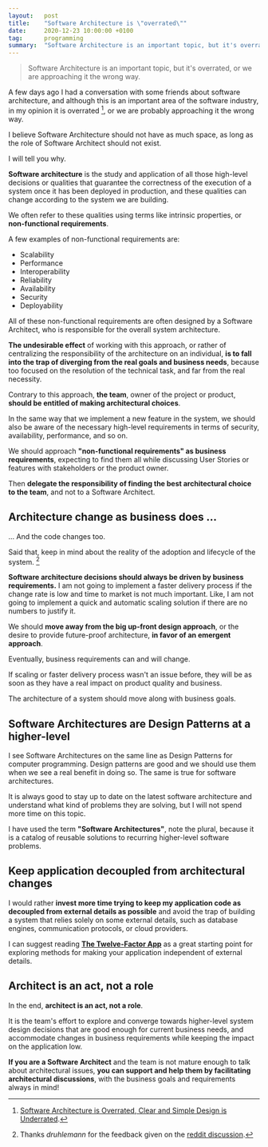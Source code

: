 ```yaml
---
layout:   post
title:    "Software Architecture is \"overrated\""
date:     2020-12-23 10:00:00 +0100
tag:      programming
summary:  "Software Architecture is an important topic, but it's overrated, or we are approaching it the wrong way."
---
```


> Software Architecture is an important topic, but it's overrated, or we are approaching it the wrong way.

A few days ago I had a conversation with some friends about software architecture, and although this is an important area of the software industry, in my opinion it is overrated [^1], or we are probably approaching it the wrong way.

I believe Software Architecture should not have as much space, as long as the role of Software Architect should not exist.

I will tell you why.

**Software architecture** is the study and application of all those high-level decisions or qualities that guarantee the correctness of the execution of a system once it has been deployed in production, and these qualities can change according to the system we are building.

We often refer to these qualities using terms like intrinsic properties, or **non-functional requirements**.

A few examples of non-functional requirements are:

- Scalability
- Performance
- Interoperability
- Reliability
- Availability
- Security
- Deployability

All of these non-functional requirements are often designed by a Software Architect, who is responsible for the overall system architecture.

**The undesirable effect** of working with this approach, or rather of centralizing the responsibility of the architecture on an individual, **is to fall into the trap of diverging from the real goals and business needs**, because too focused on the resolution of the technical task, and far from the real necessity.

Contrary to this approach, **the team**, owner of the project or product, **should be entitled of making architectural choices**.

In the same way that we implement a new feature in the system, we should also be aware of the necessary high-level requirements in terms of security, availability, performance, and so on.

We should approach **"non-functional requirements" as business requirements**, expecting to find them all while discussing User Stories or features with stakeholders or the product owner.

Then **delegate the responsibility of finding the best architectural choice to the team**, and not to a Software Architect.

## Architecture change as business does ...

... And the code changes too.

Said that, keep in mind about the reality of the adoption and lifecycle of the system. [^2]

**Software architecture decisions should always be driven by business requirements.** I am not going to implement a faster delivery process if the change rate is low and time to market is not much important. Like, I am not going to implement a quick and automatic scaling solution if there are no numbers to justify it.

We should **move away from the big up-front design approach**, or the desire to provide future-proof architecture, **in favor of an emergent approach**.

Eventually, business requirements can and will change.

If scaling or faster delivery process wasn't an issue before, they will be as soon as they have a real impact on product quality and business.

The architecture of a system should move along with business goals.

## Software Architectures are Design Patterns at a higher-level

I see Software Architectures on the same line as Design Patterns for computer programming. Design patterns are good and we should use them when we see a real benefit in doing so. The same is true for software architectures.

It is always good to stay up to date on the latest software architecture and understand what kind of problems they are solving, but I will not spend more time on this topic.

I have used the term **"Software Architectures"**, note the plural, because it is a catalog of reusable solutions to recurring higher-level software problems.

## Keep application decoupled from architectural changes

I would rather **invest more time trying to keep my application code as decoupled from external details as possible** and avoid the trap of building a system that relies solely on some external details, such as database engines, communication protocols, or cloud providers.

I can suggest reading [**The Twelve-Factor App**](https://12factor.net/) as a great starting point for exploring methods for making your application independent of external details.

## Architect is an act, not a role

In the end, **architect is an act, not a role**.

It is the team's effort to explore and converge towards higher-level system design decisions that are good enough for current business needs, and accommodate changes in business requirements while keeping the impact on the application low.

**If you are a Software Architect** and the team is not mature enough to talk about architectural issues, **you can support and help them by facilitating architectural discussions**, with the business goals and requirements always in mind!

[^1]: [Software Architecture is Overrated, Clear and Simple Design is Underrated](https://blog.pragmaticengineer.com/software-architecture-is-overrated/).
[^2]: Thanks _druhlemann_ for the feedback given on the [reddit discussion](https://www.reddit.com/r/programming/comments/kizie4/software_architecture_is_overrated_questions_and/).